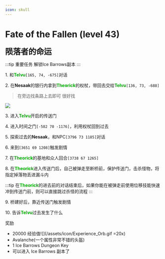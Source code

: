 ```yaml
---
icon: skull
---
```


# Fate of the Fallen (level 43)
<span style="font-size: 25px;">**陨落者的命运**</span>

:::tip 重要任务
解锁Ice Barrows副本
:::

<span class="stage-index">1.</span> 和<font color=00AA00>**Telvu**</font>`[165, 74, -675]`对话

<span class="stage-index">2.</span> 在**Nesaak**的银行内拿到<font color=00AA00>**Theorick**</font>的权杖，带回去交给<font color=00AA00>**Telvu**</font>`[136, 73, -688]`
>在旁边找条路上去即可 很好找

![](/assets/img/lvl43-1.jpg)

<span class="stage-index">3.</span> 进入<font color=00AA00>**Telvu**</font>开启的传送门

<span class="stage-index">4.</span> 进入时间之门`[-582 70 -1176]`，利用权杖回到过去

<span class="stage-index">5.</span> 探索过去的**Nesaak**，和NPC`[3796 73 1185]`对话

<span class="stage-index">6.</span> 来到`[3651 69 1208]`触发剧情

<span class="stage-index">7.</span> 在<font color=00AA00>**Theorick**</font>的基地和众人回合`[3738 67 1265]`

<span class="stage-index">8.</span> 在<font color=00AA00>**Theorick**</font>进入传送门后，自己被弹走至断桥前，保护传送门，击杀怪物，将指定掉落物丢进漏斗内

:::tip
在<font color=00AA00>**Theorick**</font>的进去前的对话结束后，如果你能在被弹走前使用位移技能快速冲到传送门前，则可以直接跳过杀怪的流程
:::

<span class="stage-index">9.</span> 桥建好后，靠近传送门触发剧情

<span class="stage-index">10.</span> 告诉<font color=00AA00>**Telvu**</font>过去发生了什么

奖励

+ 20000 经验值![](/assets/icon/Experience_Orb.gif =20x)
+ Avalanche(一个属性非常不错的头盔)
+ 1 Ice Barrows Dungeon Key
+ 可以进入 Ice Barrows 副本了

